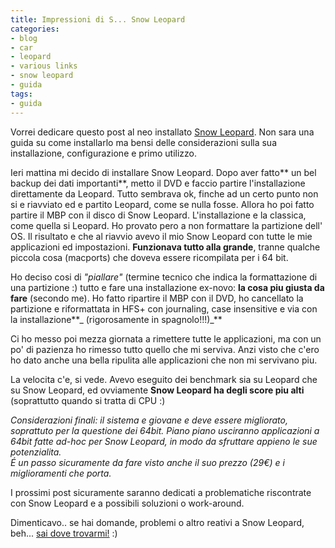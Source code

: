 ```yaml
---
title: Impressioni di S... Snow Leopard
categories:
- blog
- car
- leopard
- various links
- snow leopard
- guida
tags:
- guida
---
```

Vorrei dedicare questo post al neo installato [Snow
Leopard](http://www.apple.com/es/macosx/). Non sara una guida su come
installarlo ma bensi delle considerazioni sulla sua installazione,
configurazione e primo utilizzo.

Ieri mattina mi decido di installare Snow Leopard. Dopo aver fatto** un bel
backup dei dati importanti**, metto il DVD e faccio partire l'installazione
direttamente da Leopard. Tutto sembrava ok, finche ad un certo punto non si e
riavviato ed e partito Leopard, come se nulla fosse. Allora ho poi fatto
partire il MBP con il disco di Snow Leopard. L'installazione e la classica,
come quella si Leopard. Ho provato pero a non formattare la partizione dell'
OS. Il risultato e che al riavvio avevo il mio Snow Leopard con tutte le mie
applicazioni ed impostazioni. **Funzionava tutto alla grande**, tranne qualche
piccola cosa (macports) che doveva essere ricompilata per i 64 bit.

Ho deciso cosi di _"piallare"_ (termine tecnico che indica la formattazione di
una partizione :) tutto e fare una installazione ex-novo: **la cosa piu giusta
da fare** (secondo me). Ho fatto ripartire il MBP con il DVD, ho cancellato la
partizione e riformattata in HFS+ con journaling, case insensitive e via con
la installazione**_ (rigorosamente in spagnolo!!!)_**

Ci ho messo poi mezza giornata a rimettere tutte le applicazioni, ma con un
po' di pazienza ho rimesso tutto quello che mi serviva. Anzi visto che c'ero
ho dato anche una bella ripulita alle applicazioni che non mi servivano piu.

La velocita c'e, si vede. Avevo eseguito dei benchmark sia su Leopard che su
Snow Leopard, ed ovviamente **Snow Leopard ha degli score piu alti**
(soprattutto quando si tratta di CPU :)

_Considerazioni finali: il sistema e giovane e deve essere migliorato,
soprattuto per la questione dei 64bit. Piano piano usciranno applicazioni a
64bit fatte ad-hoc per Snow Leopard, in modo da sfruttare appieno le sue
potenzialita.  
É un passo sicuramente da fare visto anche il suo prezzo (29€) e i
miglioramenti che porta._

I prossimi post sicuramente saranno dedicati a problematiche riscontrate con
Snow Leopard e a possibili soluzioni o work-around.

Dimenticavo.. se hai domande, problemi o altro reativi a Snow Leopard, beh...
[sai dove trovarmi!](http://www.diegor.it/chi-e-diegor/) :)

